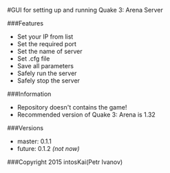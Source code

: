 #GUI for setting up and running Quake 3: Arena Server

###Features

- Set your IP from list
- Set the required port
- Set the name of server
- Set .cfg file
- Save all parameters
- Safely run the server
- Safely stop the server

###Information

- Repository doesn't contains the game!
- Recommended version of Quake 3: Arena is 1.32

###Versions

- master: 0.1.1
- future: 0.1.2 *(not now)*

###Copyright 2015 intosKai(Petr Ivanov)